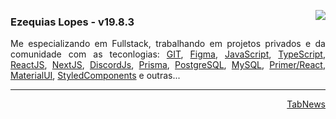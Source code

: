 
[<img align='right' src="https://github-readme-stats.vercel.app/api?username=silvaezequias&show_icons=true&title_color=6F5643&text_color=CC6B49&icon_color=6F5643&bg_color=ECE6C2&cache_seconds=2300">](https://github.com/silvaezequias)

### Ezequias Lopes - v19.8.3

<p align='justify'>
  Me especializando em Fullstack, trabalhando em projetos privados e da comunidade com as teconlogias: 
  <a href="https://git-scm.com/">GIT</a>, 
  <a href="https://www.figma.com/">Figma</a>,
  <a href="https://developer.mozilla.org/pt-BR/docs/Web/JavaScript">JavaScript</a>, 
  <a href="https://www.typescriptlang.org/">TypeScript</a>, 
  <a href="https://reactjs.org/">ReactJS</a>, 
  <a href="https://nextjs.org/">NextJS</a>, 
  <a href="https://discord.js.org/">DiscordJs</a>,
  <a href="https://www.prisma.io/">Prisma</a>, 
  <a href="https://www.postgresql.org/">PostgreSQL</a>,
  <a href="https://www.mysql.com/">MySQL</a>, 
  <a href="https://primer.style/react/">Primer/React</a>, 
  <a href="https://mui.com/pt/">MaterialUI</a>, 
  <a href="https://www.styled-components.com/">StyledComponents</a>
  e outras...
</p>
  
---

<p align='right'><a href="https://www.tabnews.com.br/Ezequias">TabNews</a> <!-- • <a href="https://www.instagram.com/easyquias/">Instagram</a> • <a href="https://twitter.com/easyquias">Twitter</a> --></p>
